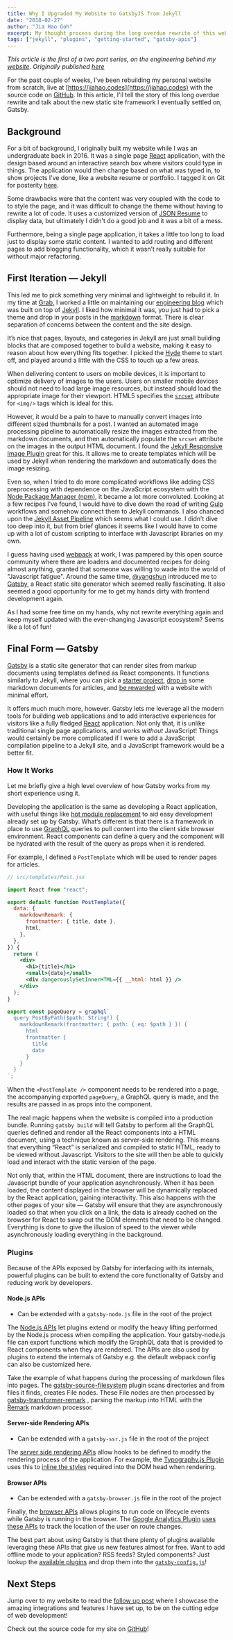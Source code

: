```yaml
---
title: Why I Upgraded My Website to GatsbyJS from Jekyll
date: "2018-02-27"
author: "Jia Hao Goh"
excerpt: My thought process during the long overdue rewrite of this website
tags: ["jekyll", "plugins", "getting-started", "gatsby-apis"]
---
```


_This article is the first of a two part series, on the engineering behind my [website](https://jiahao.codes). Originally published [here](https://jiahao.codes/blog/why-i-upgraded-my-website/)_

For the past couple of weeks, I’ve been rebuilding my personal website from scratch, live at [https://jiahao.codes](https://jiahao.codes) with the source code on [GitHub](https://github.com/jiahaog/jiahao.codes). In this article, I'll tell the story of this long overdue rewrite and talk about the new static site framework I eventually settled on, Gatsby.

## Background

For a bit of background, I originally built my website while I was an undergraduate back in 2016. It was a single page [React](https://reactjs.org/) application, with the design based around an interactive search box where visitors could type in things. The application would then change based on what was typed in, to show projects I’ve done, like a website resume or portfolio. I tagged it on Git for posterity [here](https://github.com/jiahaog/jiahao.codes/releases/tag/1.0.0).

Some drawbacks were that the content was very coupled with the code to to style the page, and it was difficult to change the theme without having to rewrite a lot of code. It uses a customized version of [JSON Resume](https://jsonresume.org/) to display data, but ultimately I didn't do a good job and it was a bit of a mess.

Furthermore, being a single page application, it takes a little too long to load just to display some static content. I wanted to add routing and different pages to add blogging functionality, which it wasn’t really suitable for without major refactoring.

## First Iteration — Jekyll

This led me to pick something very minimal and lightweight to rebuild it. In my time at [Grab](https://www.grab.com), I worked a little on maintaining our [engineering blog](https://github.com/grab/engineering-blog) which was built on top of [Jekyll](https://jekyllrb.com/). I liked how minimal it was, you just had to pick a theme and drop in your posts in the [markdown](https://daringfireball.net/projects/markdown/) format. There is clear separation of concerns between the content and the site design.

It’s nice that pages, layouts, and categories in Jekyll are just small building blocks that are composed together to build a website, making it easy to reason about how everything fits together. I picked the [Hyde](https://github.com/poole/hyde) theme to start off, and played around a little with the CSS to touch up a few areas.

When delivering content to users on mobile devices, it is important to optimize delivery of images to the users. Users on smaller mobile devices should not need to load large image resources, but instead should load the appropriate image for their viewport. HTML5 specifies the [`srcset`](https://developer.mozilla.org/en-US/docs/Web/HTML/Element/img#attr-srcset) attribute for `<img/>` tags which is ideal for this.

However, it would be a pain to have to manually convert images into different sized thumbnails for a post. I wanted an automated image processing pipeline to automatically resize the images extracted from the markdown documents, and then automatically populate the `srcset` attribute on the images in the output HTML document. I found the [Jekyll Responsive Image Plugin](https://github.com/wildlyinaccurate/jekyll-responsive-image) great for this. It allows me to create templates which will be used by Jekyll when rendering the markdown and automatically does the image resizing.

Even so, when I tried to do more complicated workflows like adding CSS preprocessing with dependence on the JavaScript ecosystem with the [Node Package Manager (npm)](https://www.npmjs.com/), it became a lot more convoluted. Looking at a few recipes I’ve found, I would have to dive down the road of writing [Gulp](https://gulpjs.com/) workflows and somehow connect them to Jekyll commands. I also chanced upon the [Jekyll Asset Pipeline](https://github.com/matthodan/jekyll-asset-pipeline) which seems what I could use. I didn’t dive too deep into it, but from brief glances it seems like I would have to come up with a lot of custom scripting to interface with Javascript libraries on my own.

I guess having used [webpack](https://webpack.js.org/) at work, I was pampered by this open source community where there are loaders and documented recipes for doing almost anything, granted that someone was willing to wade into the world of "Javascript fatigue". Around the same time, [@yangshun](https://github.com/yangshun) introduced me to [Gatsby](https://www.gatsbyjs.org/), a React static site generator which seemed really fascinating. It also seemed a good opportunity for me to get my hands dirty with frontend development again.

As I had some free time on my hands, why not rewrite everything again and keep myself updated with the ever-changing Javascript ecosystem? Seems like a lot of fun!

## Final Form — Gatsby

[Gatsby](https://www.gatsbyjs.org/) is a static site generator that can render sites from markup documents using templates defined as React components. It functions similarly to Jekyll, where you can pick a [starter project](https://github.com/gatsbyjs/gatsby-starter-blog), [drop in](https://github.com/gatsbyjs/gatsby-starter-blog/blob/master/src/pages/hello-world/index.md) some markdown documents for articles, and [be rewarded](https://gatsbyjs.github.io/gatsby-starter-blog/) with a website with minimal effort.

It offers much much more, however. Gatsby lets me leverage all the modern tools for building web applications and to add interactive experiences for visitors like a fully fledged [React](https://reactjs.org/) application. Not only that, it is unlike traditional single page applications, and works _without_ JavaScript! Things would certainly be more complicated if I were to add a JavaScript compilation pipeline to a Jekyll site, and a JavaScript framework would be a better fit.

### How It Works

Let me briefly give a high level overview of how Gatsby works from my short experience using it.

Developing the application is the same as developing a React application, with useful things like [hot module replacement](https://webpack.js.org/guides/hot-module-replacement/) to aid easy development already set up by Gatsby. What’s different is that there is a framework in place to use [GraphQL](http://graphql.org/) queries to pull content into the client side browser environment. React components can define a query and the component will be hydrated with the result of the query as props when it is rendered.

For example, I defined a `PostTemplate` which will be used to render pages for articles.

```jsx
// src/templates/Post.jsx

import React from "react";

export default function PostTemplate({
  data: {
    markdownRemark: {
      frontmatter: { title, date },
      html,
    },
  },
}) {
  return (
    <div>
      <h1>{title}</h1>
      <small>{date}</small>
      <div dangerouslySetInnerHTML={{ __html: html }} />
    </div>
  );
}

export const pageQuery = graphql`
  query PostByPath($path: String!) {
    markdownRemark(frontmatter: { path: { eq: $path } }) {
      html
      frontmatter {
        title
        date
      }
    }
  }
`;
```

When the `<PostTemplate />` component needs to be rendered into a page, the accompanying exported `pageQuery`, a GraphQL query is made, and the results are passed in as props into the component.

The real magic happens when the website is compiled into a production bundle. Running `gatsby build` will tell Gatsby to perform all the GraphQL queries defined and render all the React components into a HTML document, using a technique known as server-side rendering. This means that everything “React” is serialized and compiled to static HTML, ready to be viewed without Javascript. Visitors to the site will then be able to quickly load and interact with the static version of the page.

Not only that, within the HTML document, there are instructions to load the Javascript bundle of your application asynchronously. When it has been loaded, the content displayed in the browser will be dynamically replaced by the React application, gaining interactivity. This also happens with the other pages of your site — Gatsby will ensure that they are asynchronously loaded so that when you click on a link, the data is already cached on the browser for React to swap out the DOM elements that need to be changed. Everything is done to give the illusion of speed to the viewer while asynchronously loading everything in the background.

### Plugins

Because of the APIs exposed by Gatsby for interfacing with its internals, powerful plugins can be built to extend the core functionality of Gatsby and reducing work by developers.

#### Node.js APIs

* Can be extended with a `gatsby-node.js` file in the root of the project

The [Node.js APIs](https://www.gatsbyjs.org/docs/node-apis/) let plugins extend or modify the heavy lifting performed by the Node.js process when compiling the application. Your gatsby-node.js file can export functions which modify the GraphQL data that is provided to React components when they are rendered. The APIs are also used by plugins to extend the internals of Gatsby e.g. the default webpack config can also be customized here.

Take the example of what happens during the processing of markdown files into pages. The [gatsby-source-filesystem](/packages/gatsby-source-filesystem) plugin scans directories and from files it finds, creates File nodes. These File nodes are then processed by [gatsby-transformer-remark](https://github.com/gatsbyjs/gatsby/tree/a3fea82b4d4b4c644156e841401821933e8d694a/packages/gatsby-transformer-remark) , parsing the markup into HTML with the [Remark](https://remark.js.org/) markdown processor.

#### Server-side Rendering APIs

* Can be extended with a `gatsby-ssr.js` file in the root of the project

The [server side rendering APIs](https://www.gatsbyjs.org/docs/ssr-apis/) allow hooks to be defined to modify the rendering process of the application. For example, the [Typography.js Plugin](/packages/gatsby-plugin-typography) uses this to [inline the styles](https://github.com/gatsbyjs/gatsby/blob/ab1d7f50adcff5b7085e6236973b8c30083aa523/packages/gatsby-plugin-typography/src/gatsby-ssr.js#L11-L14) required into the DOM head when rendering.

#### Browser APIs

* Can be extended with a `gatsby-browser.js` file in the root of the project

Finally, the [browser APIs](https://www.gatsbyjs.org/docs/browser-apis/) allows plugins to run code on lifecycle events while Gatsby is running in the browser. The [Google Analytics Plugin](/packages/gatsby-plugin-google-analytics) [uses these APIs](https://github.com/gatsbyjs/gatsby/blob/a3fea82b4d4b4c644156e841401821933e8d694a/packages/gatsby-plugin-google-analytics/src/gatsby-browser.js#L4-L5) to track the location of the user on route changes.

The best part about using Gatsby is that there plenty of plugins available leveraging these APIs that give us new features almost for free. Want to add offline mode to your application? RSS feeds? Styled components? Just lookup the [available plugins](https://www.gatsbyjs.org/docs/plugins/#official-plugins) and drop them into the [`gatsby-config.js`](https://github.com/jiahaog/jiahao.codes/blob/master/gatsby-config.js)!

## Next Steps

Jump over to my website to read the [follow up post](https://jiahao.codes/blog/integrating-and-building-all-the-things/) where I showcase the amazing integrations and features I have set up, to be on the cutting edge of web development!

Check out the source code for my site on [GitHub](https://github.com/jiahaog/jiahao.codes)!
